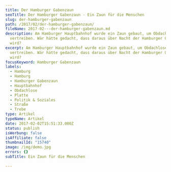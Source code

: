 ```yaml
---
title: Der Hamburger Gabenzaun
seoTitle: Der Hamburger Gabenzaun - Ein Zaun für die Menschen
slug: der-hamburger-gabenzaun
path: /2017/02/der-hamburger-gabenzaun/
fileName: 2017-02---der-hamburger-gabenzaun.md
description: Am Hamburger Hauptbahnhof wurde ein Zaun gebaut, um Obdachlose zu
  vertreiben. Wär hätte gedacht, dass daraus über Nacht der Hamburger Gabenzaun
  wird?
excerpt: Am Hamburger Hauptbahnhof wurde ein Zaun gebaut, um Obdachlose zu
  vertreiben. Wär hätte gedacht, dass daraus über Nacht der Hamburger Gabenzaun
  wird?
focusKeyword: Hamburger Gabenzaun
labels:
  - Hamburg
  - Hamburg
  - Hamburger Gabenzaun
  - Hauptbahnhof
  - Obdachlose
  - Platte
  - Politik & Soziales
  - Straße
  - Trebe
type: Artikel
typeName: Artikel
date: 2017-02-02T15:51:33.000Z
status: publish
isWerbung: false
isAffiliate: false
thumbnailId: "15740"
image: /img/demo.jpg
errors: {}
subTitle: Ein Zaun für die Menschen
  
---
```



  